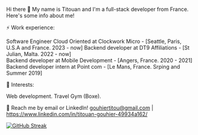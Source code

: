 Hi there 👋 My name is Titouan and I'm a full-stack developer from France. Here's some info about me!

⚡ Work experience:

Software Engineer Cloud Oriented at Clockwork Micro - [Seattle, Paris, U.S.A and France. 2023 - now]
Backend developer at DT9 Affiliations - [St Julian, Malta. 2022 - now]  
Backend developer at Mobile Development - [Angers, France. 2020 - 2021]  
Backend developer intern at Point com - [Le Mans, France. Srping and Summer 2019]

🌱 Interests:

Web development.
Travel
Gym (Boxe).

💬 Reach me by email or LinkedIn! gouhiertitou@gmail.com | https://www.linkedin.com/in/titouan-gouhier-49934a162/

[![GitHub Streak](https://github-readme-streak-stats.herokuapp.com/?user=Titouan72)](https://git.io/streak-stats)


